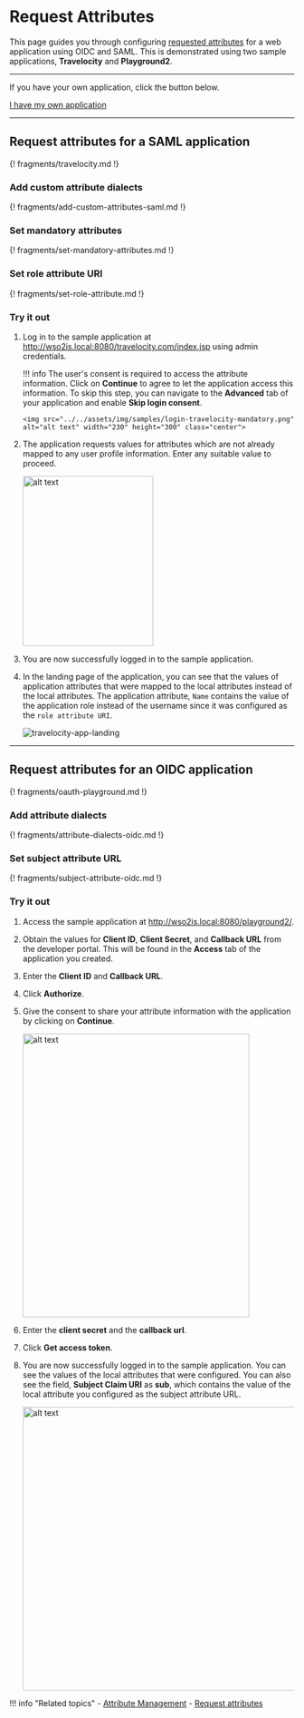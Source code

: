 
# Request Attributes

This page guides you through configuring [requested attributes](TODO:insert-link-to-concept) for a web application using OIDC and SAML. 
This is demonstrated using two sample applications, **Travelocity** and **Playground2**.

----
If you have your own application, click the button below.

<a class="samplebtn_a" href="../../../guides/login/request-app-claims"   rel="nofollow noopener">I have my own application</a>

----

## Request attributes for a SAML application

{! fragments/travelocity.md !}

### Add custom attribute dialects

{! fragments/add-custom-attributes-saml.md !}

### Set mandatory attributes

{! fragments/set-mandatory-attributes.md !}

### Set role attribute URI

{! fragments/set-role-attribute.md !}

### Try it out 

1.  Log in to the sample application at <http://wso2is.local:8080/travelocity.com/index.jsp> using admin credentials. 

    !!! info 
        The user's consent is required to access the attribute information. Click on **Continue** to agree to let the application access this information. To skip this step, you can navigate to the **Advanced** tab of your application and enable **Skip login consent**.

        <img src="../../assets/img/samples/login-travelocity-mandatory.png" alt="alt text" width="230" height="300" class="center">

2.  The application requests values for attributes which are not already mapped to any user profile information. Enter any suitable value to proceed. 

    <img src="../../assets/img/samples/mandatory-claim.png" alt="alt text" width="230" height="300">

3. You are now successfully logged in to the sample application. 

4.  In the landing page of the application, you can see that the values of application attributes that were mapped to the local attributes instead of the local attributes. The application attribute, `Name` contains the value of the application role instead of the username since it was configured as the `role attribute URI`. 

    ![travelocity-app-landing](../../assets/img/samples/travelocity-app-landing.png)

---

## Request attributes for an OIDC application

{! fragments/oauth-playground.md !}

### Add attribute dialects 

{! fragments/attribute-dialects-oidc.md !}

### Set subject attribute URL 

{! fragments/subject-attribute-oidc.md !}

### Try it out

1.  Access the sample application at <http://wso2is.local:8080/playground2/>.  

2.  Obtain the values for **Client ID**, **Client Secret**, and **Callback URL** from the developer portal. This will be found in the **Access** tab of the application you created. 

3.  Enter the **Client ID** and **Callback URL**.

4.  Click **Authorize**. 

5.  Give the consent to share your attribute information with the application by clicking on **Continue**. 

    <img src="../../assets/img/samples/consent-playground.png" alt="alt text" width="400" height="500">

6.  Enter the **client secret** and the **callback url**. 

7.  Click **Get access token**. 

8.  You are now successfully logged in to the sample application. You can see the values of the local attributes that were configured. You can also see the field, **Subject Claim URI** as **sub**, which contains the value of the local attribute you configured as the subject attribute URL. 

    <img src="../../assets/img/samples/playground-sub.png" alt="alt text" width="500" height="500">

!!! info "Related topics" 
    -   [Attribute Management](TODO:insert-link-to-concept)
    -   [Request attributes](../../../guides/login/request-app-claims)
    